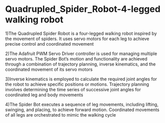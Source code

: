 # Quadrupled_Spider_Robot-4-legged walking robot
1)The Quadrupled Spider Robot is a four-legged walking robot inspired by the movement of spiders. It uses servo motors for each leg to achieve precise control and coordinated movement

2)The Adafruit PWM Servo Driver controller is used for managing multiple servo motors. The Spider Bot’s motion and functionality are achieved through a combination of trajectory planning, inverse kinematics, and the coordinated movement of its servo motors

3)Inverse kinematics is employed to calculate the required joint angles for the robot to achieve specific positions or motions. Trajectory planning involves determining the time series of successive joint angles for coordinated leg and body movements

4)The Spider Bot executes a sequence of leg movements, including lifting, swinging, and placing, to achieve forward motion. Coordinated movements of all legs are orchestrated to mimic the walking cycle
